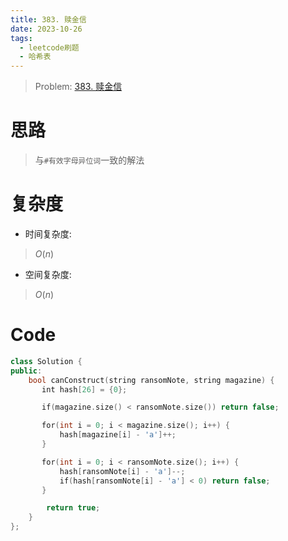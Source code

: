 ```yaml
---
title: 383. 赎金信
date: 2023-10-26
tags:
  - leetcode刷题
  - 哈希表
---
```


> Problem: [383. 赎金信](https://leetcode.cn/problems/ransom-note/description/)

  

# 思路

> 与`#有效字母异位词`一致的解法

  

# 复杂度

- 时间复杂度:

> $O(n)$

  

- 空间复杂度:

> $O(n)$

  
  

# Code

```C++ 
class Solution {
public:
    bool canConstruct(string ransomNote, string magazine) {
       int hash[26] = {0};

       if(magazine.size() < ransomNote.size()) return false;

       for(int i = 0; i < magazine.size(); i++) {
           hash[magazine[i] - 'a']++;
       }

       for(int i = 0; i < ransomNote.size(); i++) {
           hash[ransomNote[i] - 'a']--;
           if(hash[ransomNote[i] - 'a'] < 0) return false;
       }

        return true;
    }  
};
```